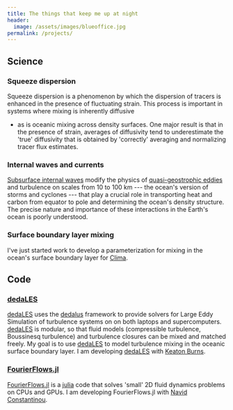 ```yaml
---
title: The things that keep me up at night
header:
  image: /assets/images/blueoffice.jpg
permalink: /projects/
---
```


## Science

### Squeeze dispersion

Squeeze dispersion is a phenomenon by which the dispersion of tracers
is enhanced in the presence of fluctuating strain. 
This process is important in systems where mixing is inherently diffusive 
- as is oceanic mixing across density surfaces. 
One major result is that in the presence of strain, averages of diffusivity tend to 
underestimate the 'true' diffusivity that is obtained by 'correctly' averaging
and normalizing tracer flux estimates.

### Internal waves and currents

[Subsurface internal waves] modify the physics of [quasi-geostrophic eddies]
and turbulence on scales from 10 to 100 km ---
the ocean's version of storms and cyclones --- that play 
a crucial role in transporting heat and carbon from equator to pole and 
determining the ocean's density structure. The precise nature and importance
of these interactions in the Earth's ocean is poorly understood.

### Surface boundary layer mixing

I've just started work to develop a parameterization for mixing 
in the ocean's surface boundary layer for [Clima].

## Code

### [dedaLES]

[dedaLES] uses the [dedalus] framework to provide solvers
for Large Eddy Simulation of turbulence systems on 
on both laptops and supercomputers. [dedaLES] is modular, so that fluid models
(compressible turbulence, Boussinesq turbulence) and turbulence closures
can be mixed and matched freely. My goal is to use [dedaLES] to model 
turbulence mixing in the oceanic surface boundary layer. 
I am developing [dedaLES] with [Keaton Burns].

### [FourierFlows.jl]

[FourierFlows.jl] is a [julia] code that solves 'small' 2D fluid 
dynamics problems on CPUs and GPUs. I am developing FourierFlows.jl
with [Navid Constantinou].

[Subsurface internal waves]: http://www.livescience.com/42459-huge-ocean-internal-waves-explained.html
[quasi-geostrophic eddies]: https://en.wikipedia.org/wiki/Geostrophic_current
[FourierFlows.jl]: https://github.com/FourierFlows/FourierFlows.jl
[Navid Constantinou]: http://www.navidconstantinou.com
[manuscript on Squeeze Dispersion]: https://glwagner.github.io/assets/pdf/squeezedispersiondraft.pdf
[Clima]: https://clima.caltech.edu
[julia]: https://julialang.org
[dedaLES]: https://github.com/glwagner/dedaLES
[dedalus]: http://dedalus-project.org
[Keaton Burns]: http://keaton-burns.com
